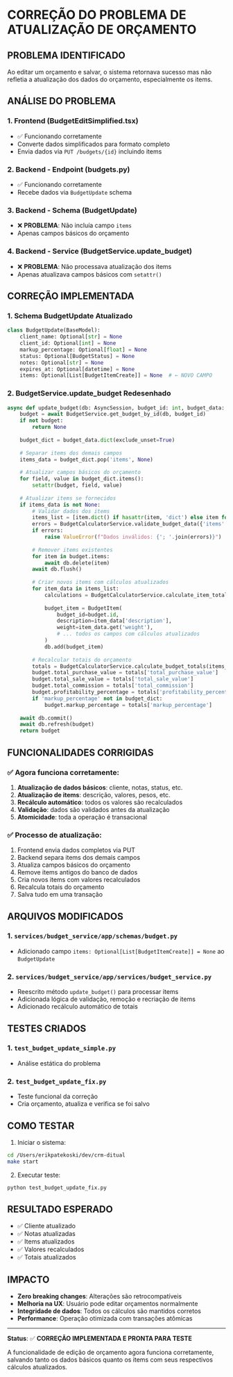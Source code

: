 # CORREÇÃO DO PROBLEMA DE ATUALIZAÇÃO DE ORÇAMENTO

## PROBLEMA IDENTIFICADO

Ao editar um orçamento e salvar, o sistema retornava sucesso mas não refletia a atualização dos dados do orçamento, especialmente os items.

## ANÁLISE DO PROBLEMA

### 1. Frontend (BudgetEditSimplified.tsx)
- ✅ Funcionando corretamente
- Converte dados simplificados para formato completo
- Envia dados via `PUT /budgets/{id}` incluindo items

### 2. Backend - Endpoint (budgets.py)
- ✅ Funcionando corretamente
- Recebe dados via `BudgetUpdate` schema

### 3. Backend - Schema (BudgetUpdate)
- ❌ **PROBLEMA**: Não incluía campo `items`
- Apenas campos básicos do orçamento

### 4. Backend - Service (BudgetService.update_budget)
- ❌ **PROBLEMA**: Não processava atualização dos items
- Apenas atualizava campos básicos com `setattr()`

## CORREÇÃO IMPLEMENTADA

### 1. Schema BudgetUpdate Atualizado
```python
class BudgetUpdate(BaseModel):
    client_name: Optional[str] = None
    client_id: Optional[int] = None
    markup_percentage: Optional[float] = None
    status: Optional[BudgetStatus] = None
    notes: Optional[str] = None
    expires_at: Optional[datetime] = None
    items: Optional[List[BudgetItemCreate]] = None  # ← NOVO CAMPO
```

### 2. BudgetService.update_budget Redesenhado
```python
async def update_budget(db: AsyncSession, budget_id: int, budget_data: BudgetUpdate) -> Optional[Budget]:
    budget = await BudgetService.get_budget_by_id(db, budget_id)
    if not budget:
        return None
    
    budget_dict = budget_data.dict(exclude_unset=True)
    
    # Separar items dos demais campos
    items_data = budget_dict.pop('items', None)
    
    # Atualizar campos básicos do orçamento
    for field, value in budget_dict.items():
        setattr(budget, field, value)
    
    # Atualizar items se fornecidos
    if items_data is not None:
        # Validar dados dos items
        items_list = [item.dict() if hasattr(item, 'dict') else item for item in items_data]
        errors = BudgetCalculatorService.validate_budget_data({'items': items_list})
        if errors:
            raise ValueError(f"Dados inválidos: {'; '.join(errors)}")
        
        # Remover items existentes
        for item in budget.items:
            await db.delete(item)
        await db.flush()
        
        # Criar novos items com cálculos atualizados
        for item_data in items_list:
            calculations = BudgetCalculatorService.calculate_item_totals(item_data)
            
            budget_item = BudgetItem(
                budget_id=budget.id,
                description=item_data['description'],
                weight=item_data.get('weight'),
                # ... todos os campos com cálculos atualizados
            )
            db.add(budget_item)
        
        # Recalcular totais do orçamento
        totals = BudgetCalculatorService.calculate_budget_totals(items_list)
        budget.total_purchase_value = totals['total_purchase_value']
        budget.total_sale_value = totals['total_sale_value']
        budget.total_commission = totals['total_commission']
        budget.profitability_percentage = totals['profitability_percentage']
        if 'markup_percentage' not in budget_dict:
            budget.markup_percentage = totals['markup_percentage']
    
    await db.commit()
    await db.refresh(budget)
    return budget
```

## FUNCIONALIDADES CORRIGIDAS

### ✅ Agora funciona corretamente:
1. **Atualização de dados básicos**: cliente, notas, status, etc.
2. **Atualização de items**: descrição, valores, pesos, etc.
3. **Recálculo automático**: todos os valores são recalculados
4. **Validação**: dados são validados antes da atualização
5. **Atomicidade**: toda a operação é transacional

### ✅ Processo de atualização:
1. Frontend envia dados completos via PUT
2. Backend separa items dos demais campos
3. Atualiza campos básicos do orçamento
4. Remove items antigos do banco de dados
5. Cria novos items com valores recalculados
6. Recalcula totais do orçamento
7. Salva tudo em uma transação

## ARQUIVOS MODIFICADOS

### 1. `services/budget_service/app/schemas/budget.py`
- Adicionado campo `items: Optional[List[BudgetItemCreate]] = None` ao `BudgetUpdate`

### 2. `services/budget_service/app/services/budget_service.py`
- Reescrito método `update_budget()` para processar items
- Adicionada lógica de validação, remoção e recriação de items
- Adicionado recálculo automático de totais

## TESTES CRIADOS

### 1. `test_budget_update_simple.py`
- Análise estática do problema

### 2. `test_budget_update_fix.py`
- Teste funcional da correção
- Cria orçamento, atualiza e verifica se foi salvo

## COMO TESTAR

1. Iniciar o sistema:
```bash
cd /Users/erikpatekoski/dev/crm-ditual
make start
```

2. Executar teste:
```bash
python test_budget_update_fix.py
```

## RESULTADO ESPERADO

- ✅ Cliente atualizado
- ✅ Notas atualizadas  
- ✅ Items atualizados
- ✅ Valores recalculados
- ✅ Totais atualizados

## IMPACTO

- **Zero breaking changes**: Alterações são retrocompatíveis
- **Melhoria na UX**: Usuário pode editar orçamentos normalmente
- **Integridade de dados**: Todos os cálculos são mantidos corretos
- **Performance**: Operação otimizada com transações atômicas

---

**Status**: ✅ **CORREÇÃO IMPLEMENTADA E PRONTA PARA TESTE**

A funcionalidade de edição de orçamento agora funciona corretamente, salvando tanto os dados básicos quanto os items com seus respectivos cálculos atualizados.
